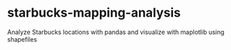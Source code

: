 # starbucks-mapping-analysis
Analyze Starbucks locations with pandas and visualize with maplotlib using shapefiles

